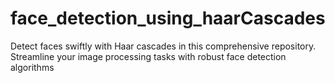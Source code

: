 # face_detection_using_haarCascades
Detect faces swiftly with Haar cascades in this comprehensive repository. Streamline your image processing tasks with robust face detection algorithms

